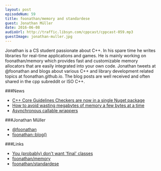 ```yaml
---
layout: post
episodeNum: 59
title: foonathan/memory and standardese
guest: Jonathan Müller
date: 2016-06-08
audioUrl: http://traffic.libsyn.com/cppcast/cppcast-059.mp3
guestImage: jonathan-muller.jpg
---
```


Jonathan is a CS student passionate about C++.
In his spare time he writes libraries for real-time applications and games.
He is mainly working on foonathan/memory which provides fast and customizable memory allocators that are easily integrated into your own code.
Jonathan tweets at @foonathan and blogs about various C++ and library development related topics at foonathan.github.io.
The blog posts are well received and often shared in the cpp subreddit or ISO C++.

###News

 - [C++ Core Guidelines Checkers are now in a single Nuget package](https://blogs.msdn.microsoft.com/vcblog/2016/06/03/c-core-guidelines-checkers-are-now-in-a-single-nuget-package/)
 - [How to avoid wasting megabytes of memory a few bytes at a time](http://developers.redhat.com/blog/2016/06/01/how-to-avoid-wasting-megabytes-of-memory-a-few-bytes-at-a-time/)
 - [Asynchronous callable wrappers](http://www.modernescpp.com/index.php/asynchronous-callable-wrappers)
 
###Jonathan Müller

 - [@foonathan](https://twitter.com/foonathan)
 - [foonathan::blog()](https://foonathan.github.io/)
 
###Links

 - [You (probably) don't want 'final' classes](https://foonathan.github.io/blog/2016/05/27/final.html)
 - [foonathan/memory](https://github.com/foonathan/memory)
 - [foonathan/standardese](https://github.com/foonathan/standardese)

